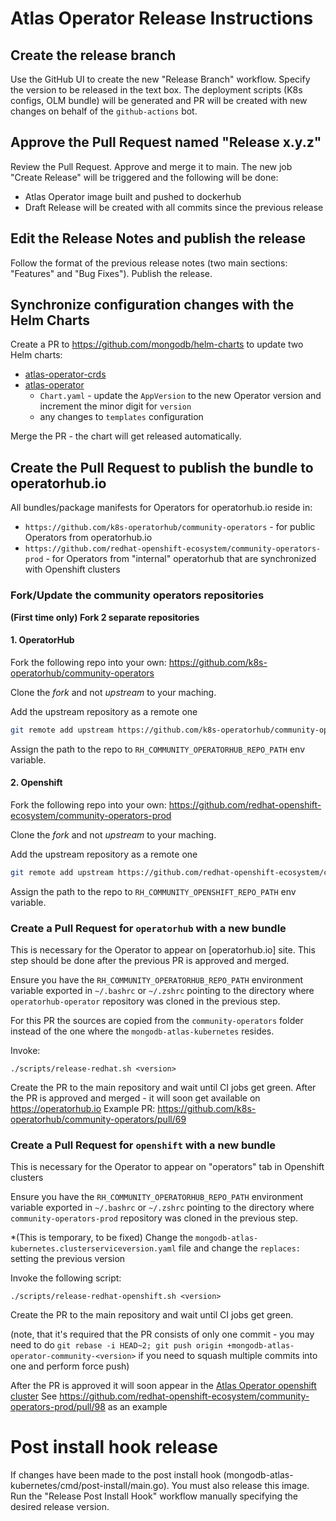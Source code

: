 # Atlas Operator Release Instructions

## Create the release branch
Use the GitHub UI to create the new "Release Branch" workflow. Specify the version to be released in the text box.
The deployment scripts (K8s configs, OLM bundle) will be generated and PR will be created with new changes on behalf
of the `github-actions` bot.

## Approve the Pull Request named "Release x.y.z"
Review the Pull Request. Approve and merge it to main.
The new job "Create Release" will be triggered and the following will be done:
* Atlas Operator image built and pushed to dockerhub
* Draft Release will be created with all commits since the previous release

## Edit the Release Notes and publish the release
Follow the format of the previous release notes (two main sections: "Features" and "Bug Fixes"). Publish the release.

## Synchronize configuration changes with the Helm Charts

Create a PR to https://github.com/mongodb/helm-charts to update two Helm charts:
* [atlas-operator-crds](https://github.com/mongodb/helm-charts/tree/main/charts/atlas-operator-crds)
* [atlas-operator](https://github.com/mongodb/helm-charts/tree/main/charts/atlas-operator)
  * `Chart.yaml` - update the `AppVersion` to the new Operator version and increment the minor digit for `version`
  * any changes to `templates` configuration
    
Merge the PR - the chart will get released automatically.

## Create the Pull Request to publish the bundle to operatorhub.io

All bundles/package manifests for Operators for operatorhub.io reside in:
* `https://github.com/k8s-operatorhub/community-operators` - for public Operators from operatorhub.io
* `https://github.com/redhat-openshift-ecosystem/community-operators-prod` - for Operators from "internal" operatorhub that are synchronized with Openshift clusters

### Fork/Update the community operators repositories

**(First time only) Fork 2 separate repositories**

#### 1. OperatorHub

Fork the following repo into your own:
  https://github.com/k8s-operatorhub/community-operators

Clone the *fork* and not *upstream* to your maching.

Add the upstream repository as a remote one
```bash
git remote add upstream https://github.com/k8s-operatorhub/community-operators.git
```

Assign the path to the repo to `RH_COMMUNITY_OPERATORHUB_REPO_PATH` env variable.

#### 2. Openshift

Fork the following repo into your own:
  https://github.com/redhat-openshift-ecosystem/community-operators-prod

Clone the *fork* and not *upstream* to your maching.

Add the upstream repository as a remote one
```bash
git remote add upstream https://github.com/redhat-openshift-ecosystem/community-operators-prod.git
```

Assign the path to the repo to `RH_COMMUNITY_OPENSHIFT_REPO_PATH` env variable.

### Create a Pull Request for `operatorhub` with a new bundle

This is necessary for the Operator to appear on [operatorhub.io] site.
This step should be done after the previous PR is approved and merged.

Ensure you have the `RH_COMMUNITY_OPERATORHUB_REPO_PATH` environment variable exported in `~/.bashrc` or `~/.zshrc`
pointing to the directory where `operatorhub-operator` repository was cloned in the previous step.

For this PR the sources are copied from the `community-operators` folder instead of the one where the `mongodb-atlas-kubernetes` resides.

Invoke:
```
./scripts/release-redhat.sh <version>
```

Create the PR to the main repository and wait until CI jobs get green. 
After the PR is approved and merged - it will soon get available on https://operatorhub.io
Example PR: https://github.com/k8s-operatorhub/community-operators/pull/69

### Create a Pull Request for `openshift` with a new bundle

This is necessary for the Operator to appear on "operators" tab in Openshift clusters

Ensure you have the `RH_COMMUNITY_OPERATORHUB_REPO_PATH` environment variable exported in `~/.bashrc` or `~/.zshrc`
pointing to the directory where `community-operators-prod` repository was cloned in the previous step.

*(This is temporary, to be fixed)
Change the `mongodb-atlas-kubernetes.clusterserviceversion.yaml` file and change the `replaces:` setting the previous version

Invoke the following script:
```
./scripts/release-redhat-openshift.sh <version>
```

Create the PR to the main repository and wait until CI jobs get green.

(note, that it's required that the PR consists of only one commit - you may need to do
`git rebase -i HEAD~2; git push origin +mongodb-atlas-operator-community-<version>` if you need to squash multiple commits into one and perform force push)

After the PR is approved it will soon appear in the [Atlas Operator openshift cluster](https://console-openshift-console.apps.atlas.operator.mongokubernetes.com)
See https://github.com/redhat-openshift-ecosystem/community-operators-prod/pull/98 as an example

# Post install hook release

If changes have been made to the post install hook (mongodb-atlas-kubernetes/cmd/post-install/main.go).
You must also release this image. Run the "Release Post Install Hook" workflow manually specifying the desired 
release version. 
